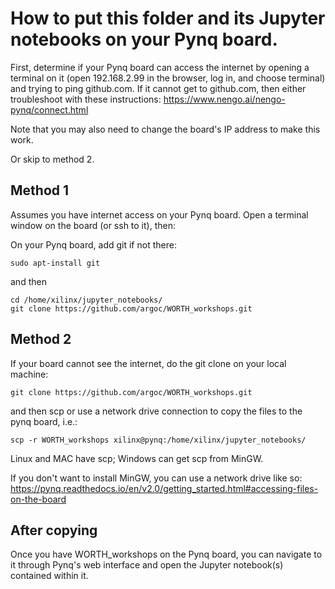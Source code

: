 # How to put this folder and its Jupyter notebooks on your Pynq board.

First, determine if your Pynq board can access the internet by opening a terminal on it (open 192.168.2.99 in the browser, log in, and choose terminal) and trying to ping github.com. If it cannot get to github.com, then either troubleshoot with these instructions:
    https://www.nengo.ai/nengo-pynq/connect.html 

Note that you may also need to change the board's IP address to make this work.

Or skip to method 2.

## Method 1

Assumes you have internet access on your Pynq board. Open a terminal window on the board (or ssh to it), then:

On your Pynq board, add git if not there:

    sudo apt-install git

and then

    cd /home/xilinx/jupyter_notebooks/
    git clone https://github.com/argoc/WORTH_workshops.git

## Method 2

If your board cannot see the internet, do the git clone on your local machine:

    git clone https://github.com/argoc/WORTH_workshops.git

and then scp or use a network drive connection to copy the files to the pynq board, i.e.:

    scp -r WORTH_workshops xilinx@pynq:/home/xilinx/jupyter_notebooks/

Linux and MAC have scp; Windows can get scp from MinGW. 

If you don't want to install MinGW, you can use a network drive like so: https://pynq.readthedocs.io/en/v2.0/getting_started.html#accessing-files-on-the-board

## After copying

Once you have WORTH_workshops on the Pynq board, you can navigate to it through Pynq's web interface and open the Jupyter notebook(s) contained within it.
